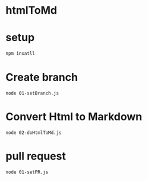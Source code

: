 # htmlToMd


# setup
```bash
npm insatll
```

# Create branch
```
node 01-setBranch.js
```

# Convert Html to Markdown
```
node 02-doHtmlToMd.js
```

# pull request
```
node 01-setPR.js
```